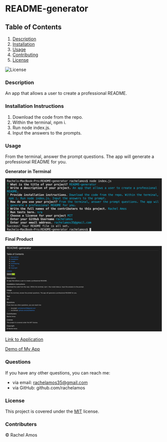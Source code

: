 # README-generator
## Table of Contents

1. [Description](#description)
2. [Installation](#installation-instructions)
3. [Usage](#usage)
4. [Contributing](#contributers)
5. [License](#license)

![License](https://img.shields.io/badge/License-MIT-green.svg)

### Description
An app that allows a user to create a professional README.

### Installation Instructions
1. Download the code from the repo.
2. Within the terminal, npm i.
3. Run node index.js.
4. Input the answers to the prompts.

### Usage
From the terminal, answer the prompt questions. The app will generate a professional README for you.

**Generator in Terminal**

![Generator in Terminal](images/generatorInTerminal.png)

**Final Product**

![Final Product](images/finalProduct.png)

[Link to Application](https://github.com/rachelamos/README-generator.git)

[Demo of My App](https://drive.google.com/file/d/163ykEheAxaouIHtQq82xtucj2MDa3sw2/view)

### Questions
If you have any other questions, you can reach me:
- via email: rachelamos35@gmail.com
- via GitHub: github.com/rachelamos

### License
This project is covered under the [MIT](LICENSE) license.

### Contributers
© Rachel Amos